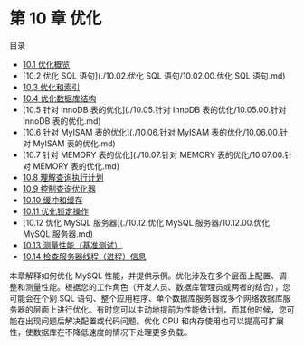 # 第 10 章 优化

目录

- [10.1 优化概览](./10.01.优化概览.md)
- [10.2 优化 SQL 语句](./10.02.优化 SQL 语句/10.02.00.优化 SQL 语句.md)
- [10.3 优化和索引](./10.03.优化和索引/10.03.00.优化和索引.md)
- [10.4 优化数据库结构](./10.04.优化数据库结构/10.04.00.优化数据库结构.md)
- [10.5 针对 InnoDB 表的优化](./10.05.针对 InnoDB 表的优化/10.05.00.针对 InnoDB 表的优化.md)
- [10.6 针对 MyISAM 表的优化](./10.06.针对 MyISAM 表的优化/10.06.00.针对 MyISAM 表的优化.md)
- [10.7 针对 MEMORY 表的优化](./10.07.针对 MEMORY 表的优化/10.07.00.针对 MEMORY 表的优化.md)
- [10.8 理解查询执行计划](./10.08.理解查询执行计划/10.08.00.理解查询执行计划.md)
- [10.9 控制查询优化器](./10.09.控制查询优化器/10.09.00.控制查询优化器.md)
- [10.10 缓冲和缓存](./10.10.缓冲和缓存/10.10.00.缓冲和缓存.md)
- [10.11 优化锁定操作](./10.11.优化锁定操作/10.11.00.优化锁定操作.md)
- [10.12 优化 MySQL 服务器](./10.12.优化 MySQL 服务器/10.12.00.优化 MySQL 服务器.md)
- [10.13 测量性能（基准测试）](./10.13.测量性能（基准测试）/10.13.00.测量性能（基准测试）.md)
- [10.14 检查服务器线程（进程）信息](./10.14.检查服务器线程（进程）信息/10.14.00.检查服务器线程（进程）信息.md)

本章解释如何优化 MySQL 性能，并提供示例。优化涉及在多个层面上配置、调整和测量性能。根据您的工作角色（开发人员、数据库管理员或两者的结合），您可能会在个别 SQL 语句、整个应用程序、单个数据库服务器或多个网络数据库服务器的层面上进行优化。有时您可以主动地提前为性能做计划，而其他时候，您可能在出现问题后解决配置或代码问题。优化 CPU 和内存使用也可以提高可扩展性，使数据库在不降低速度的情况下处理更多负载。